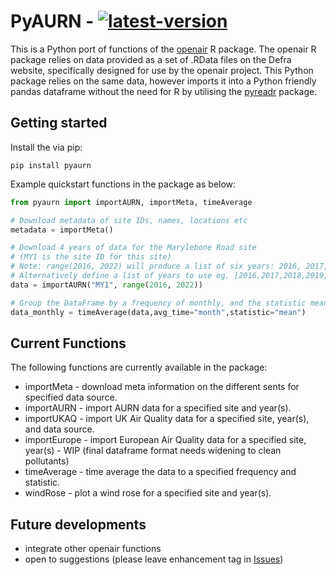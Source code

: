 # PyAURN - [![latest-version](https://img.shields.io/pypi/v/pyaurn)](https://pypi.org/project/pyaurn)


This is a Python port of functions of the [openair](https://davidcarslaw.github.io/openair/) R package. The openair R package
relies on data provided as a set of .RData files on the Defra website, specifically designed for use by the openair project. This Python
package relies on the same data, however imports it into a Python friendly pandas dataframe without the need for R by utilising the [pyreadr](https://pypi.org/project/pyreadr) package.

## Getting started
Install the via pip: 

`pip install pyaurn`
  
  
Example quickstart functions in the package as below:

```python
from pyaurn import importAURN, importMeta, timeAverage

# Download metadata of site IDs, names, locations etc
metadata = importMeta()

# Download 4 years of data for the Marylebone Road site
# (MY1 is the site ID for this site)
# Note: range(2016, 2022) will produce a list of six years: 2016, 2017, 2018, 2019, 2020, and 2021. 
# Alternatively define a list of years to use eg. [2016,2017,2018,2019,2020,2021]
data = importAURN("MY1", range(2016, 2022))

# Group the DataFrame by a frequency of monthly, and the statistic mean(). 
data_monthly = timeAverage(data,avg_time="month",statistic="mean")
```

## Current Functions
The following functions are currently available in the package:
* importMeta - download meta information on the different sents for specified data source.
* importAURN - import AURN data for a specified site and year(s).
* importUKAQ - import UK Air Quality data for a specified site, year(s), and data source.
* importEurope - import European Air Quality data for a specified site, year(s) - WIP (final dataframe format needs widening to clean pollutants)
* timeAverage - time average the data to a specified frequency and statistic.
* windRose - plot a wind rose for a specified site and year(s).


## Future developments

* integrate other openair functions
* open to suggestions (please leave enhancement tag in [Issues](https://www.github.com/robintw/PyAURN/issues))